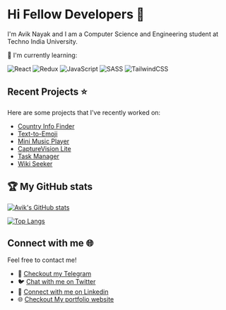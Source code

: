 # Hi Fellow Developers 👋
I'm Avik Nayak and I am a Computer Science and Engineering student at Techno India University.</br>


📖 I'm currently learning:</br>

![React](https://img.shields.io/badge/react-%2320232a.svg?style=for-the-badge&logo=react&logoColor=%2361DAFB)
![Redux](https://img.shields.io/badge/redux-%23593d88.svg?style=for-the-badge&logo=redux&logoColor=white)
![JavaScript](https://img.shields.io/badge/javascript-%23323330.svg?style=for-the-badge&logo=javascript&logoColor=%23F7DF1E)
![SASS](https://img.shields.io/badge/SASS-hotpink.svg?style=for-the-badge&logo=SASS&logoColor=white)
![TailwindCSS](https://img.shields.io/badge/tailwindcss-%2338B2AC.svg?style=for-the-badge&logo=tailwind-css&logoColor=white)


## Recent Projects ⭐
Here are some projects that I've recently worked on:

- [Country Info Finder](https://an-country-info-app.netlify.app/)
- [Text-to-Emoji](https://aviknayak22.github.io/Text-to-Emoji/)
- [Mini Music Player](https://github.com/AvikNayak22/Mini-music-player)
- [CaptureVision Lite](https://github.com/AvikNayak22/CaptureVision-Lite)
- [Task Manager](https://github.com/AvikNayak22/task-manager-react)
- [Wiki Seeker](https://github.com/AvikNayak22/Wiki-Seeker)


## 🏆 My GitHub stats
[![Avik's GitHub stats](https://github-readme-stats.vercel.app/api?username=AvikNayak22&show_icons=true&theme=dark)](https://github.com/AvikNayak22/github-readme-stats)

[![Top Langs](https://github-readme-stats.vercel.app/api/top-langs/?username=AvikNayak22&layout=compact&theme=dark)](https://github.com/AvikNayak22/github-readme-stats)

## Connect with me 🌐

Feel free to contact me!

- 💬 [Checkout my Telegram](https://t.me/NikoSees)
- 🐦 [Chat with me on Twitter](https://twitter.com/__AvikNayak__)
- 📱   [Connect with me on Linkedin](https://www.linkedin.com/in/avik-nayak-50b667222/)
- 🌐 [Checkout My portfolio website](https://an-portfolio-tailwind.netlify.app/)

